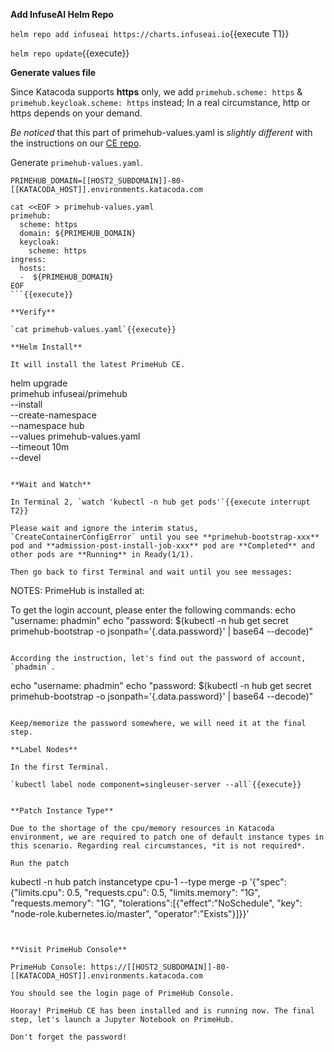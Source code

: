 

**Add InfuseAI Helm Repo**

`helm repo add infuseai https://charts.infuseai.io`{{execute T1}}

`helm repo update`{{execute}}

**Generate values file**

Since Katacoda supports **https** only, we add `primehub.scheme: https` & `primehub.keycloak.scheme: https` instead; In a real circumstance, http or https depends on your demand. 

*Be noticed* that this part of primehub-values.yaml is *slightly different* with the instructions on our [CE repo](https://github.com/InfuseAI/primehub).

Generate `primehub-values.yaml`.

```
PRIMEHUB_DOMAIN=[[HOST2_SUBDOMAIN]]-80-[[KATACODA_HOST]].environments.katacoda.com

cat <<EOF > primehub-values.yaml
primehub:
  scheme: https
  domain: ${PRIMEHUB_DOMAIN}
  keycloak:
    scheme: https
ingress:
  hosts:
  -  ${PRIMEHUB_DOMAIN}
EOF
```{{execute}}

**Verify**

`cat primehub-values.yaml`{{execute}}

**Helm Install**

It will install the latest PrimeHub CE.

```
helm upgrade \
primehub infuseai/primehub \
--install \
--create-namespace \
--namespace hub  \
--values primehub-values.yaml \
--timeout 10m \
--devel
```{{execute}}

**Wait and Watch**

In Terminal 2, `watch 'kubectl -n hub get pods'`{{execute interrupt T2}}

Please wait and ignore the interim status, `CreateContainerConfigError` until you see **primehub-bootstrap-xxx** pod and **admission-post-install-job-xxx** pod are **Completed** and other pods are **Running** in Ready(1/1).

Then go back to first Terminal and wait until you see messages:

```
NOTES:
PrimeHub is installed at:

To get the login account, please enter the following commands:
  echo "username: phadmin"
  echo "password: $(kubectl -n hub get secret primehub-bootstrap -o jsonpath='{.data.password}' | base64 --decode)"
```

According the instruction, let's find out the password of account, `phadmin`.
```
echo "username: phadmin"
echo "password: $(kubectl -n hub get secret primehub-bootstrap -o jsonpath='{.data.password}' | base64 --decode)"
```{{execute}}

Keep/memorize the password somewhere, we will need it at the final step.

**Label Nodes**

In the first Terminal.

`kubectl label node component=singleuser-server --all`{{execute}}


**Patch Instance Type**

Due to the shortage of the cpu/memory resources in Katacoda environment, we are required to patch one of default instance types in this scenario. Regarding real circumstances, *it is not required*.

Run the patch

```
kubectl -n hub patch instancetype cpu-1 --type merge -p '{"spec":{"limits.cpu": 0.5, "requests.cpu": 0.5, "limits.memory": "1G", "requests.memory": "1G", "tolerations":[{"effect":"NoSchedule", "key": "node-role.kubernetes.io/master", "operator":"Exists"}]}}'
```{{execute}}


**Visit PrimeHub Console**

PrimeHub Console: https://[[HOST2_SUBDOMAIN]]-80-[[KATACODA_HOST]].environments.katacoda.com

You should see the login page of PrimeHub Console.

Hooray! PrimeHub CE has been installed and is running now. The final step, let's launch a Jupyter Notebook on PrimeHub.

Don't forget the password!
